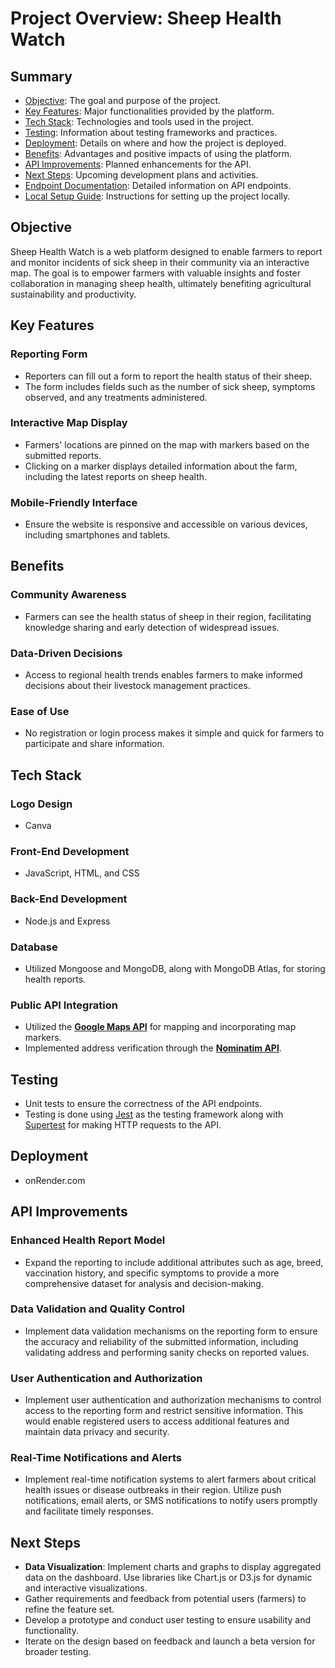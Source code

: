 # Project Overview: Sheep Health Watch

## Summary

- [Objective](#objective): The goal and purpose of the project.
- [Key Features](#key-features): Major functionalities provided by the platform.
- [Tech Stack](#tech-stack): Technologies and tools used in the project.
- [Testing](#testing): Information about testing frameworks and practices.
- [Deployment](#deployment): Details on where and how the project is deployed.
- [Benefits](#benefits): Advantages and positive impacts of using the platform.
- [API Improvements](#api-improvements): Planned enhancements for the API.
- [Next Steps](#next-steps): Upcoming development plans and activities.
- [Endpoint Documentation](EndpointDocumentation.md): Detailed information on API endpoints.
- [Local Setup Guide](LocalSetupGuide.md): Instructions for setting up the project locally.

## Objective

Sheep Health Watch is a web platform designed to enable farmers to report and monitor incidents of sick sheep in their community via an interactive map. The goal is to empower farmers with valuable insights and foster collaboration in managing sheep health, ultimately benefiting agricultural sustainability and productivity.

## Key Features

### Reporting Form

- Reporters can fill out a form to report the health status of their sheep.
- The form includes fields such as the number of sick sheep, symptoms observed, and any treatments administered.

### Interactive Map Display

- Farmers' locations are pinned on the map with markers based on the submitted reports.
- Clicking on a marker displays detailed information about the farm, including the latest reports on sheep health.

### Mobile-Friendly Interface

- Ensure the website is responsive and accessible on various devices, including smartphones and tablets.

## Benefits

### Community Awareness

- Farmers can see the health status of sheep in their region, facilitating knowledge sharing and early detection of widespread issues.

### Data-Driven Decisions

- Access to regional health trends enables farmers to make informed decisions about their livestock management practices.

### Ease of Use

- No registration or login process makes it simple and quick for farmers to participate and share information.

## Tech Stack

### Logo Design

- Canva

### Front-End Development

- JavaScript, HTML, and CSS

### Back-End Development

- Node.js and Express

### Database

- Utilized Mongoose and MongoDB, along with MongoDB Atlas, for storing health reports.

### Public API Integration

- Utilized the **[Google Maps API](https://developers.google.com/maps/documentation)** for mapping and incorporating map markers.
- Implemented address verification through the **[Nominatim API](https://nominatim.org/release-docs/latest/api/Search/)**.

## Testing

- Unit tests to ensure the correctness of the API endpoints.
- Testing is done using [Jest](https://jestjs.io/) as the testing framework along with [Supertest](https://github.com/visionmedia/supertest) for making HTTP requests to the API.

## Deployment

- onRender.com

## API Improvements

### Enhanced Health Report Model

- Expand the reporting to include additional attributes such as age, breed, vaccination history, and specific symptoms to provide a more comprehensive dataset for analysis and decision-making.

### Data Validation and Quality Control

- Implement data validation mechanisms on the reporting form to ensure the accuracy and reliability of the submitted information, including validating address and performing sanity checks on reported values.

### User Authentication and Authorization

- Implement user authentication and authorization mechanisms to control access to the reporting form and restrict sensitive information. This would enable registered users to access additional features and maintain data privacy and security.

### Real-Time Notifications and Alerts

- Implement real-time notification systems to alert farmers about critical health issues or disease outbreaks in their region. Utilize push notifications, email alerts, or SMS notifications to notify users promptly and facilitate timely responses.

## Next Steps

- **Data Visualization**: Implement charts and graphs to display aggregated data on the dashboard. Use libraries like Chart.js or D3.js for dynamic and interactive visualizations.
- Gather requirements and feedback from potential users (farmers) to refine the feature set.
- Develop a prototype and conduct user testing to ensure usability and functionality.
- Iterate on the design based on feedback and launch a beta version for broader testing.
